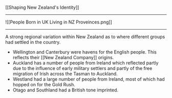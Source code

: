 [[Shaping New Zealand's Identity]]
****
![[People Born in UK Living in NZ Proveinces.png]]
****

A strong regional variation within New Zealand as to where different groups had settled in the country. 

 - Wellington and Canterbury were havens for the English people. This reflects their [[New Zealand Company]] origins.
 - Auckland has a number of people from Ireland which reflected partly due to the influence of early military settlers and partly of the free migration of Irish across the Tasman to Auckland.
 - Westland had a large number of people from Ireland, most of which had hopped on for the Gold Rush.
 - Otago and Southland had a British tone imprinted. 

